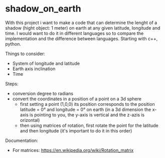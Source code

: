 # shadow_on_earth

With this project i want to make a code that can determine the lenght of a shadow (hight object: 1 meter) on earth at any given latitude, longitude and time.
I would want to do it in different languages so to compare the implementation and the difference between languages.
Starting with c++, python.

Things to consider:
- System of longitude and latitude
- Earth axis inclination
- Time

Steps:
- conversion degree to radians
- convert the coordinates in a position of a point on a 3d sphere
    - first setting a point (1,0,0) its position corresponds to the position latitude = 0° and longitude = 0° on earth (in a 3d dimension the x-axis is pointing to you, the y-axis is vertical and the z-azis is orizontal)
    - then using matrices of rotation, first rotate the point for the latitude and then longitude (it's important to do it in this order)


Documentation:
- For matrices: https://en.wikipedia.org/wiki/Rotation_matrix